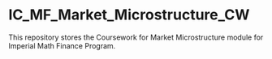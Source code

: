 # IC_MF_Market_Microstructure_CW
This repository stores the Coursework for Market Microstructure module for Imperial Math Finance Program.
